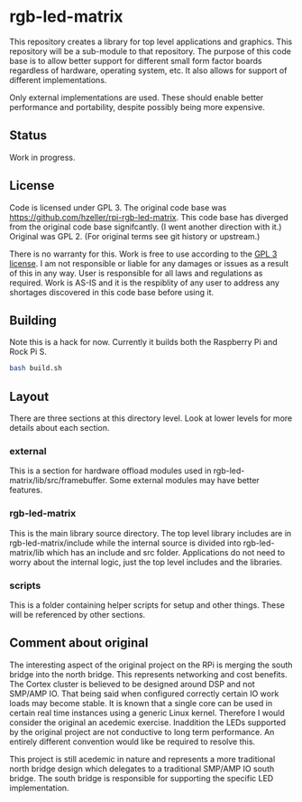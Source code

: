 # rgb-led-matrix
This repository creates a library for top level applications and graphics. This repository will be a sub-module to that repository. The purpose of this code base is to allow better support for different small form factor boards regardless of hardware, operating system, etc. It also allows for support of different implementations.

Only external implementations are used. These should enable better performance and portability, despite possibly being more expensive.

## Status
Work in progress. 

## License
Code is licensed under GPL 3. The original code base was https://github.com/hzeller/rpi-rgb-led-matrix. This code base has diverged from the original code base signifcantly. (I went another direction with it.) Original was GPL 2. (For original terms see git history or upstream.)

There is no warranty for this. Work is free to use according to the [GPL 3 license](LICENSE). I am not responsible or liable for any damages or issues as a result of this in any way. User is responsible for all laws and regulations as required. Work is AS-IS and it is the respiblity of any user to address any shortages discovered in this code base before using it.

## Building
Note this is a hack for now. Currently it builds both the Raspberry Pi and Rock Pi S.

```bash
bash build.sh
```

## Layout
There are three sections at this directory level. Look at lower levels for more details about each section.

### external
This is a section for hardware offload modules used in rgb-led-matrix/lib/src/framebuffer. Some external modules may have better features.

### rgb-led-matrix
This is the main library source directory. The top level library includes are in rgb-led-matrix/include while the internal source is divided into rgb-led-matrix/lib which has an include and src folder. Applications do not need to worry about the internal logic, just the top level includes and the libraries.

### scripts
This is a folder containing helper scripts for setup and other things. These will be referenced by other sections.

## Comment about original
The interesting aspect of the original project on the RPi is merging the south bridge into the north bridge. This represents networking and cost benefits. The Cortex cluster is believed to be designed around DSP and not SMP/AMP IO. That being said when configured correctly certain IO work loads may become stable. It is known that a single core can be used in certain real time instances using a generic Linux kernel. Therefore I would consider the original an acedemic exercise. Inaddition the LEDs supported by the original project are not conductive to long term performance. An entirely different convention would like be required to resolve this.

This project is still acedemic in nature and represents a more traditional north bridge design which delegates to a traditional SMP/AMP IO south bridge. The south bridge is responsible for supporting the specific LED implementation.
